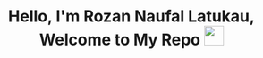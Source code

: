 <h1 align="center"> Hello, I'm Rozan Naufal Latukau, <br/> Welcome to My Repo </b>
<img src="https://media.giphy.com/media/hvRJCLFzcasrR4ia7z/giphy.gif" width="35"></h1>
